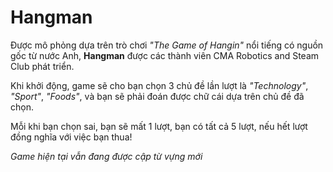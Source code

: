 <h1>Hangman</h1>
<p>Được mô phỏng dựa trên trò chơi <i>"The Game of Hangin"</i> nổi tiếng có nguồn gốc từ nước Anh, <b>Hangman</b> được các thành viên CMA Robotics and Steam Club phát triển.</p>
<p>Khi khởi động, game sẽ cho bạn chọn 3 chủ đề lần lượt là <i>"Technology"</i>, <i>"Sport"</i>, <i>"Foods"</i>, và bạn sẽ phải đoán được chữ cái dựa trên chủ đề đã chọn.</p>
<p>Mỗi khi bạn chọn sai, bạn sẽ mất 1 lượt, bạn có tất cả 5 lượt, nếu hết lượt đồng nghĩa với việc bạn thua!</p>
<p><i>Game hiện tại vẫn đang được cập từ vựng mới</i></p>
